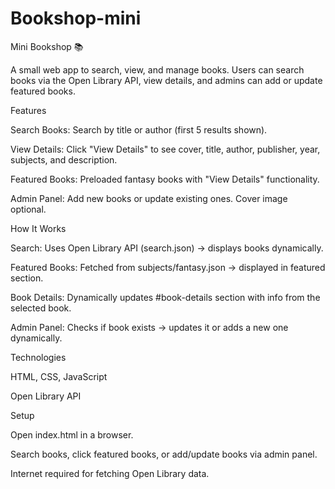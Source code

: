 # Bookshop-mini
Mini Bookshop 📚

A small web app to search, view, and manage books. Users can search books via the Open Library API, view details, and admins can add or update featured books.

Features

Search Books: Search by title or author (first 5 results shown).

View Details: Click "View Details" to see cover, title, author, publisher, year, subjects, and description.

Featured Books: Preloaded fantasy books with "View Details" functionality.

Admin Panel: Add new books or update existing ones. Cover image optional.

How It Works

Search: Uses Open Library API (search.json) → displays books dynamically.

Featured Books: Fetched from subjects/fantasy.json → displayed in featured section.

Book Details: Dynamically updates #book-details section with info from the selected book.

Admin Panel: Checks if book exists → updates it or adds a new one dynamically.

Technologies

HTML, CSS, JavaScript

Open Library API

Setup

Open index.html in a browser.

Search books, click featured books, or add/update books via admin panel.

Internet required for fetching Open Library data.